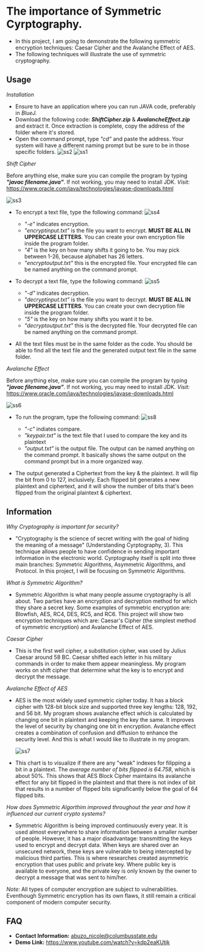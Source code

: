 # The importance of Symmetric Cyrptography.
* In this project, I am going to demonstrate the following symmetric encryption techniques: Caesar Cipher and the Avalanche Effect of AES. 
* The following techniques will illustrate the use of symmetric cryptography.

## Usage
*Installation*
* Ensure to have an application where you can run JAVA code, preferably in _BlueJ._
* Download the following code: **_ShiftCipher.zip_** & **_AvalancheEffect.zip_** and extract it. Once extraction is complete, copy the address of the folder where it's stored. 
* Open the command prompt, type _"cd"_ and paste the address. Your system will have a different naming prompt but be sure to be in those specific folders.
![ss2](https://user-images.githubusercontent.com/60201371/81632903-fe785100-93d0-11ea-877a-0923a0f80e13.PNG)
![ss1](https://user-images.githubusercontent.com/60201371/81632825-ce30b280-93d0-11ea-82e3-93aa6f5d1a75.PNG)



*Shift Cipher*

Before anything else, make sure you can compile the program by typing **_"javac filename.java"_**. If not working, you may need to install JDK. _Visit:_ https://www.oracle.com/java/technologies/javase-downloads.html

![ss3](https://user-images.githubusercontent.com/60201371/81634333-5ebcc200-93d4-11ea-9124-5c3ac9fe9536.PNG)

* To encrypt a text file, type the following command:
![ss4](https://user-images.githubusercontent.com/60201371/81634330-5e242b80-93d4-11ea-87be-1ca0b33771c3.PNG)
  - _"-e"_ indicates encryption.
  - _"encryptinput.txt"_ is the file you want to encrypt. **MUST BE ALL IN UPPERCASE LETTERS**. You can create your own encryption file inside the program folder.
  - _"4"_ is the key on how many shifts it going to be. You may pick between 1-26, because alphabet has 26 letters.
  - _"encryptoutput.txt"_ this is the encrypted file. Your encrypted file can be named anything on the command prompt.

* To decrypt a text file, type the following command:
![ss5](https://user-images.githubusercontent.com/60201371/81634332-5ebcc200-93d4-11ea-89e9-bf858b676da6.PNG)
  - _"-d"_ indicates decryption.
  - _"decryptinput.txt"_ is the file you want to decrypt. **MUST BE ALL IN UPPERCASE LETTERS**. You can create your own decryption file inside the program folder.
  - _"5"_ is the key on how many shifts you want it to be.
  - _"decryptoutput.txt"_ this is the decrypted file. Your decrypted file can be named anything on the command prompt.

* All the text files must be in the same folder as the code. You should be able to find all the text file and the generated output text file in the same folder. 


*Avalanche Effect*

Before anything else, make sure you can compile the program by typing **_"javac filename.java"_**. If not working, you may need to install JDK. _Visit:_ https://www.oracle.com/java/technologies/javase-downloads.html

![ss6](https://user-images.githubusercontent.com/60201371/81635309-8dd43300-93d6-11ea-827e-9a8677fb7154.PNG)

* To run the program, type the following command:
![ss8](https://user-images.githubusercontent.com/60201371/81725171-0e347b80-944b-11ea-9721-561b2f153691.PNG)
  - _"-c"_ indiates compare.
  - _"keypair.txt"_ is the text file that I used to compare the key and its plaintext
  - _"output.txt"_ is the output file. The output can be named anything on the command prompt. It basically shows the same output on the command prompt but in a more organized way.
  
* The output generated a Ciphertext from the key & the plaintext. It will flip the bit from 0 to 127, inclusively. Each flipped bit generates a new plaintext and ciphertext, and it will show the number of bits that's been flipped from the original plaintext & ciphertext.

## Information
*Why Cryptography is important for security?*
* "Cryptography is the science of secret writing with the goal of hiding the meaning of a message" (Understanding Cyrptography, 3). This technique allows people to have confidence in sending important information in the electronic world.
Cyrptography itself is split into three main branches: Symmetric Algorithms, Asymmetric Algorithms, and Protocol. In this project, I will be focusing on Symmetric Algorithms. 

*What is Symmetric Algorithm?*
* Symmetric Algorithm is what many people assume cryptography is all about. Two parties have an encryption and decryption method for which they share a secret key. Some examples of symmetric encryption are: Blowfish, AES, RC4, DES, RC5, and RC6. This project will show two encryption techniques which are: Caesar's Cipher (the simplest method of symmetric encryption) and Avalanche Effect of AES.

*Caesar Cipher*
* This is the first well cipher, a substitution cipher, was used by Julius Caesar around 58 BC. Caesar shifted each letter in his military commands in order to make them appear meaningless. My program works on shift cipher that determine what the key is to encrypt and decrypt the message.

*Avalanche Effect of AES*
* AES is the most widely used symmetric cipher today. It has a block cipher with 128-bit block size and supported three key lengths: 128, 192, and 56 bit. My program shows avalanche effect which is calculated by changing one bit in plaintext and keeping the key the same. It improves the level of security by changing one bit in encryption. Avalanche effect creates a combination of confusion and diffusion to enhance the security level. And this is what I would like to illustrate in my program.

    ![ss7](https://user-images.githubusercontent.com/60201371/81724264-b1849100-9449-11ea-836a-d9e29bb942eb.PNG)
* This chart is to visualize if there are any "weak" indexes for filipping a bit in a plaintext. The *average number of bits flipped is 64.758*, which is about 50%. This shows that AES Block Cipher maintains its avalanche effect for any bit flipped in the plaintext and that there is not index of bit that results in a number of flipped bits signaficantly below the goal of 64 flipped bits. 

*How does Symmetric Algorthim improved throughout the year and how it influenced our current crypto systems?*
* Symmetric Algorithm is being improved continuously every year. It is used almost everywhere to share information between a smaller number of people. However, it has a major disadvantage: transmitting the keys used to encrypt and decrypt data. When keys are shared over an unsecured network, these keys are vulnerable to being intercepted by malicious third parties. This is where researches created asymmetric encryption that uses public and private key. Where public key is available to everyone, and the private key is only known by the owner to decrypt a message that was sent to him/her. 

*Note:* All types of computer encryption are subject to vulnerabilities. Eventhough Symmetric encryption has its own flaws, it still remain a critical component of modern computer security. 


## FAQ
* **Contact Information:** abuzo_nicole@columbusstate.edu
* **Demo Link:** https://www.youtube.com/watch?v=kdp2eaKUtjk


